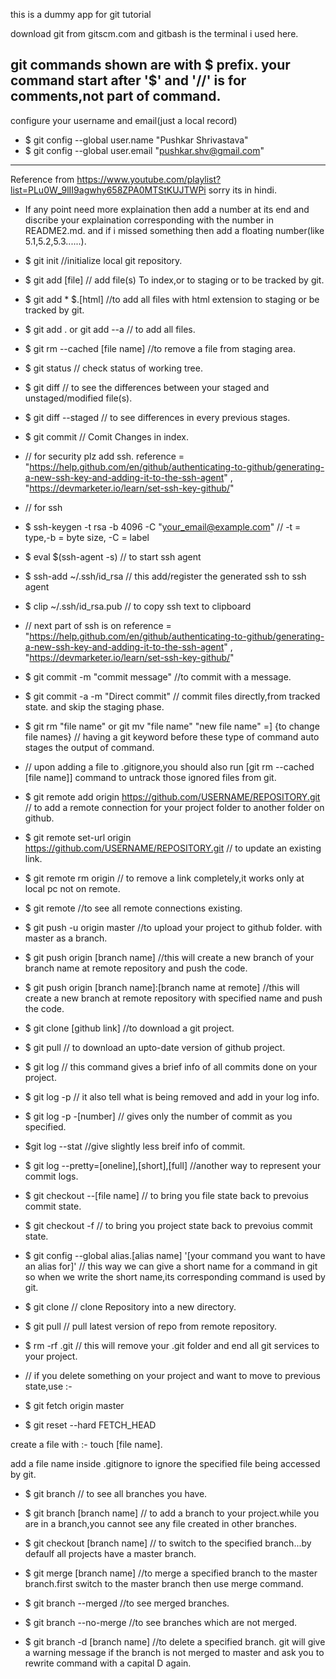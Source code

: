 this is a dummy app for git tutorial

download git from gitscm.com and gitbash is the terminal i used here.

git commands shown are with $ prefix. your command start after '$' and '//' is for comments,not part of command.
-------------------------------------------


configure your username and email(just a local record)

* $ git config --global user.name "Pushkar Shrivastava"
* $ git config --global user.email "pushkar.shv@gmail.com"
----------------------------------------------------------
Reference from https://www.youtube.com/playlist?list=PLu0W_9lII9agwhy658ZPA0MTStKUJTWPi   sorry its in hindi.

* If any point need more explaination then add a number at its end and discribe your explaination corresponding with the number in README2.md. and if i missed something then add a floating number(like 5.1,5.2,5.3......).

* $ git init                 			   //initialize local git repository.
* $ git add [file]				    // add file(s) To index,or to staging or to be tracked by git.
* $ git add * $.[html]  				//to add all files with html extension to staging or be tracked by git.
* $ git add .  or   git add --a   		  // to add all files.
* $ git rm --cached [file name]  			//to remove a file from staging area.
* $ git status 					    // check status of working tree.
* $ git diff					   // to see the differences between your staged and unstaged/modified file(s).
* $ git diff --staged			  	 // to see differences in every previous stages.
* $ git commit 				   	// Comit Changes in index.
* // for security plz add ssh. reference = "https://help.github.com/en/github/authenticating-to-github/generating-a-new-ssh-key-and-adding-it-to-the-ssh-agent" , "https://devmarketer.io/learn/set-ssh-key-github/"

* // for ssh
* $ ssh-keygen -t rsa -b 4096 -C "your_email@example.com" // -t = type,-b = byte size, -C = label
* $ eval $(ssh-agent -s)  // to start ssh agent
* $ ssh-add ~/.ssh/id_rsa  // this add/register the generated ssh to ssh agent
* $ clip  ~/.ssh/id_rsa.pub  // to copy ssh text to clipboard
* // next part of ssh is on reference = "https://help.github.com/en/github/authenticating-to-github/generating-a-new-ssh-key-and-adding-it-to-the-ssh-agent" , "https://devmarketer.io/learn/set-ssh-key-github/"

* $ git commit -m "commit message"		//to commit with a message.
* $ git commit -a -m "Direct commit"          // commit files directly,from tracked state. and skip the staging phase.
* $ git rm "file name" or git mv "file name" "new file name" =] {to change file names}    // having a git keyword before these type of command auto stages the output of command.
* // upon adding a file to .gitignore,you should also run [git rm --cached [file name]] command to untrack those ignored files from git.

* $ git remote add origin https://github.com/USERNAME/REPOSITORY.git   // to add a remote connection for your project folder to another folder on github.
* $ git remote set-url origin https://github.com/USERNAME/REPOSITORY.git    // to update an existing link.
* $ git remote rm origin // to remove a link completely,it works only at local pc not on remote.

* $ git remote           //to see all remote connections existing.

* $ git push -u origin master     //to upload your project to github folder. with master as a branch.


* $ git push origin [branch name]     //this will create a new branch of your branch name at remote repository and push the code.

* $ git push origin [branch name]:[branch name at remote]    //this will create a new branch at remote repository with specified name and push the code.

* $ git clone [github link]   //to download a git project.

* $ git pull    // to download an upto-date version of github project.

* $ git log				// this command gives a brief info of all commits done on your project.
* $ git log -p 				// it also tell what is being removed and add in your log info.
* $ git log -p -[number]			// gives only the number of commit as you specified.
* $git log --stat				//give slightly less breif info of commit.
* $ git log --pretty=[oneline],[short],[full]    //another way to represent your commit logs.

* $ git checkout --[file name]              // to bring you file state back to prevoius commit state.
* $ git checkout -f			// to bring you project state back to prevoius commit state.

* $ git config --global alias.[alias name] '[your command you want to have an alias for]'      // this way we can give a short name for a command in git so when we write the short name,its corresponding command is used by git.

* $ git clone 				   // clone Repository into a new directory.
* $ git pull 				  // pull latest version of repo from remote repository.
* $ rm -rf .git         			     // this will remove your .git folder and end all git services to your project.

* // if you delete something on your project and want to move to previous state,use :-
* $ git fetch origin master
* $ git reset --hard FETCH_HEAD


create a file with :- touch [file name].

add a file name inside .gitignore to ignore the specified file being accessed by git.

* $ git branch   // to see all branches you have.

* $ git branch [branch name]     // to add a branch to your project.while you are in a branch,you cannot see any file created in other branches.

* $ git checkout [branch name]    // to switch to the specified branch...by defaulf all projects have a master branch.

* $ git merge [branch name]   //to merge a specified branch to the master branch.first switch to the master branch then use merge command.

* $ git branch --merged   //to see merged branches.

* $ git branch --no-merge  //to see branches which are not merged.

* $ git branch -d [branch name]   //to delete a specified branch. git will give a warning message if the branch is not merged to master and ask you to rewrite command with a capital D again.




